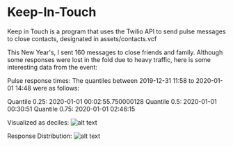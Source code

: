 # Keep-In-Touch

Keep in Touch is a program that uses the Twilio API to send pulse messages to close contacts, designated in assets/contacts.vcf

This New Year's, I sent 160 messages to close friends and family. Although some responses were lost in the fold due to heavy traffic, here is some interesting data from the event:

Pulse response times:
The quantiles between 2019-12-31 11:58 to 2020-01-01 14:48  were as follows:

Quantile 0.25: 2020-01-01 00:02:55.750000128
Quantile 0.5: 2020-01-01 00:30:51
Quantile 0.75: 2020-01-01 02:46:15

Visualized as deciles:
![alt text](https://imgur.com/7a5h8rf)

Response Distribution:
![alt text](https://imgur.com/imwT7OB)
